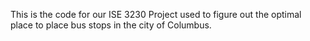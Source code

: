This is the code for our ISE 3230 Project used to figure out the optimal place to place bus stops in the city of Columbus.
